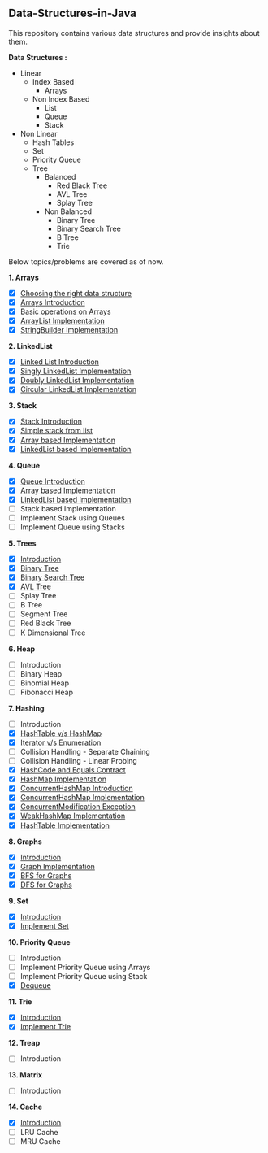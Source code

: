 ## Data-Structures-in-Java
This repository contains various data structures and provide insights about them.  

**Data Structures :**  
- Linear
    - Index Based
        - Arrays
    - Non Index Based
        - List
        - Queue
        - Stack
- Non Linear
    - Hash Tables
    - Set
    - Priority Queue
    - Tree
        - Balanced
            - Red Black Tree
            - AVL Tree
            - Splay Tree
        - Non Balanced
            - Binary Tree
            - Binary Search Tree
            - B Tree
            - Trie

Below topics/problems are covered as of now.  

**1. Arrays**
- [X] [Choosing the right data structure](../master/src/com/deepak/data/structures/Arrays/RightDataStructure.md)
- [X] [Arrays Introduction](../master/src/com/deepak/data/structures/Arrays/ArraysIntroduction.md)
- [X] [Basic operations on Arrays](../master/src/com/deepak/data/structures/Arrays/BasicOperations.java)
- [X] [ArrayList Implementation](../master/src/com/deepak/data/structures/Arrays/CustomArrayList.java)
- [X] [StringBuilder Implementation](../master/src/com/deepak/data/structures/Arrays/CustomStringBuilder.java)

**2. LinkedList**    
- [X] [Linked List Introduction](../master/src/com/deepak/data/structures/LinkedList/LinkedListIntroduction.md)
- [X] [Singly LinkedList Implementation](../master/src/com/deepak/data/structures/LinkedList/SinglyLinkedList.java)
- [X] [Doubly LinkedList Implementation](../master/src/com/deepak/data/structures/LinkedList/DoublyLinkedList.java)
- [X] [Circular LinkedList Implementation](../master/src/com/deepak/data/structures/LinkedList/CircularLinkedList.java)

**3. Stack**
- [X] [Stack Introduction](../master/src/com/deepak/data/structures/Stack/StackIntroduction.md)
- [X] [Simple stack from list](../master/src/com/deepak/data/structures/Stack/SimpleStackFromList.java)
- [X] [Array based Implementation](../master/src/com/deepak/data/structures/Stack/ArrayBasedStack.java)
- [X] [LinkedList based Implementation](../master/src/com/deepak/data/structures/Stack/LinkedListBasedStack.java) 

**4. Queue**
- [X] [Queue Introduction](../master/src/com/deepak/data/structures/Queue/QueueIntroduction.md)
- [X] [Array based Implementation](../master/src/com/deepak/data/structures/Queue/ArrayBasedQueue.java)
- [X] [LinkedList based Implementation](../master/src/com/deepak/data/structures/Queue/LinkedListBasedQueue.java) 
- [ ] Stack based Implementation
- [ ] Implement Stack using Queues
- [ ] Implement Queue using Stacks

**5. Trees**
- [X] [Introduction](../master/src/com/deepak/data/structures/Tree/TreesIntroduction.md)
- [X] [Binary Tree](../master/src/com/deepak/data/structures/Tree/BinaryTree.java)
- [X] [Binary Search Tree](../master/src/com/deepak/data/structures/Tree/BinarySearchTree.java)
- [X] [AVL Tree](../master/src/com/deepak/data/structures/Tree/AVLTree.java)
- [ ] Splay Tree
- [ ] B Tree
- [ ] Segment Tree
- [ ] Red Black Tree
- [ ] K Dimensional Tree

**6. Heap**
- [ ] Introduction
- [ ] Binary Heap
- [ ] Binomial Heap
- [ ] Fibonacci Heap 

**7. Hashing**
- [ ] Introduction
- [X] [HashTable v/s HashMap](../master/src/com/deepak/data/structures/Hashing/HashTable_vs_HashMap.md)
- [X] [Iterator v/s Enumeration](../master/src/com/deepak/data/structures/Hashing/Iterator_vs_Enumeration.md)
- [ ] Collision Handling - Separate Chaining
- [ ] Collision Handling - Linear Probing
- [X] [HashCode and Equals Contract](../master/src/com/deepak/data/structures/Hashing/HashCode&EqualsContract.md)
- [X] [HashMap Implementation](../master/src/com/deepak/data/structures/Hashing/CustomHashMap.java)
- [X] [ConcurrentHashMap Introduction](../master/src/com/deepak/data/structures/Hashing/ConcurrentHashMap.md)
- [X] [ConcurrentHashMap Implementation](../master/src/com/deepak/data/structures/Hashing/ConcurrentHashMapImplementation.java)
- [X] [ConcurrentModification Exception](../master/src/com/deepak/data/structures/Hashing/ConcurrentModificationException.java)
- [X] [WeakHashMap Implementation](../master/src/com/deepak/data/structures/Hashing/WeakHashMapImplementation.java)
- [X] [HashTable Implementation](../master/src/com/deepak/data/structures/Hashing/CustomHashTable.java)

**8. Graphs**
- [X] [Introduction](../master/src/com/deepak/data/structures/Graph/GraphsIntroduction.md)
- [X] [Graph Implementation](../master/src/com/deepak/data/structures/Graph/Graph.java)
- [X] [BFS for Graphs](../master/src/com/deepak/data/structures/Graph/BFSGraphs.java)
- [X] [DFS for Graphs](../master/src/com/deepak/data/structures/Graph/DFSGraphs.java)

**9. Set**
- [X] [Introduction](../master/src/com/deepak/data/structures/Set/SetIntroduction.md)
- [X] [Implement Set](../master/src/com/deepak/data/structures/Set/ArrayBasedSet.java)

**10. Priority Queue**
- [ ] Introduction
- [ ] Implement Priority Queue using Arrays
- [ ] Implement Priority Queue using Stack 
- [X] [Dequeue](../master/src/com/deepak/data/structures/Queue/Dequeue.java)

**11. Trie**
- [X] [Introduction](../master/src/com/deepak/data/structures/Trie/TrieIntroduction.md)
- [X] [Implement Trie](../master/src/com/deepak/data/structures/Trie/TrieImplementation.java)

**12. Treap**
- [ ] Introduction

**13. Matrix**
- [ ] Introduction

**14. Cache**
- [X] [Introduction](../master/src/com/deepak/data/structures/Cache/CacheIntroduction.md)
- [ ] LRU Cache
- [ ] MRU Cache
